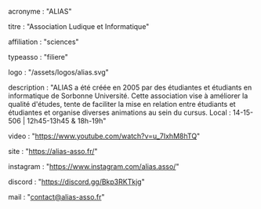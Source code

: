 acronyme : "ALIAS"

titre : "Association Ludique et Informatique"

affiliation : "sciences"

typeasso : "filiere"

logo : "/assets/logos/alias.svg"

description : "ALIAS a été créée en 2005 par des étudiantes et étudiants en informatique de Sorbonne Université. Cette association vise à améliorer la qualité d'études, tente de faciliter la mise en relation entre étudiants et étudiantes et organise diverses animations au sein du cursus.
Local : 14-15-506 | 12h45-13h45 & 18h-19h"

video : "https://www.youtube.com/watch?v=u_7IxhM8hTQ"

site : "https://alias-asso.fr/"

instagram : "https://www.instagram.com/alias.asso/"

discord : "https://discord.gg/Bkp3RKTkjg"

mail : "contact@alias-asso.fr"
